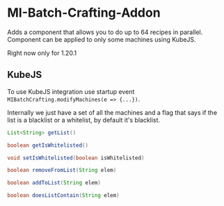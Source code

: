 # MI-Batch-Crafting-Addon
Adds a component that allows you to do up to 64 recipes in parallel. Component can be applied to only some machines using KubeJS.

Right now only for 1.20.1

## KubeJS
To use KubeJS integration use startup event `MIBatchCrafting.modifyMachines(e => {...})`.

Internally we just have a set of all the machines and a flag that says if the list is a blacklist or a whitelist, by default it's blacklist.

```java
List<String> getList()

boolean getIsWhitelisted()

void setIsWhitelisted(boolean isWhitelisted)

boolean removeFromList(String elem)

boolean addToList(String elem)

boolean doesListContain(String elem)
```
